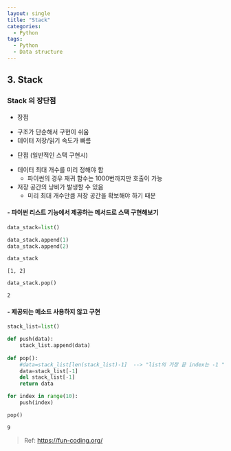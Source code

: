 ```yaml
---
layout: single
title: "Stack" 
categories:
  - Python
tags:
  - Python
  - Data structure
---
```


## 3. Stack

### Stack 의 장단점
 * 장점
  - 구조가 단순해서 구현이 쉬움
  - 데이터 저장/읽기 속도가 빠름
 * 단점 (일반적인 스택 구현시)
  - 데이터 최대 개수를 미리 정해야 함
      - 파이썬의 경우 재귀 함수는 1000번까지만 호출이 가능
  - 저장 공간의 낭비가 발생할 수 있음
      - 미리 최대 개수만큼 저장 공간을 확보해야 하기 때문

####  - 파이썬 리스트 기능에서 제공하는 메서드로 스택 구현해보기


```python
data_stack=list()

data_stack.append(1)
data_stack.append(2)
```


```python
data_stack
```




    [1, 2]




```python
data_stack.pop()
```




    2



#### - 제공되는 메소드 사용하지 않고 구현


```python
stack_list=list()

def push(data):
    stack_list.append(data)
    
def pop():
    #data=stack_list[len(stack_list)-1]  --> "list의 가장 끝 index는 -1 "
    data=stack_list[-1]
    del stack_list[-1]
    return data
```


```python
for index in range(10):
    push(index)
```


```python
pop()
```




    9




> Ref: https://fun-coding.org/